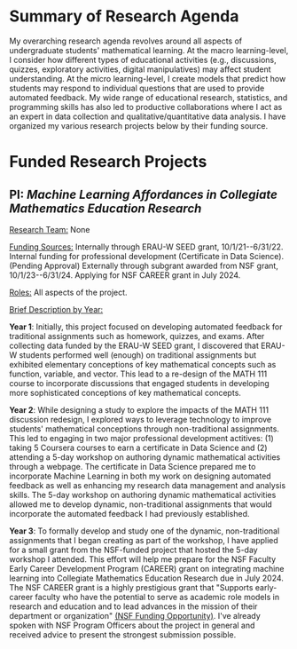 # Summary of Research Agenda
My overarching research agenda revolves around all aspects of undergraduate students' mathematical learning. At the macro learning-level, I consider how different types of educational activities (e.g., discussions, quizzes, exploratory activities, digital manipulatives) may affect student understanding. At the micro learning-level, I create models that predict how students may respond to individual questions that are used to provide automated feedback. My wide range of educational research, statistics, and programming skills has also led to productive collaborations where I act as an expert in data collection and qualitative/quantitative data analysis. I have organized my various research projects below by their funding source. 

# Funded Research Projects
## **PI**: *Machine Learning Affordances in Collegiate Mathematics Education Research*

<ins>Research Team:</ins> None

<ins>Funding Sources:</ins> Internally through ERAU-W SEED grant, 10/1/21--6/31/22. Internal funding for professional development (Certificate in Data Science). (Pending Approval) Externally through subgrant awarded from NSF grant, 10/1/23--6/31/24. Applying for NSF CAREER grant in July 2024.

<ins>Roles:</ins> All aspects of the project.

<ins>Brief Description by Year:</ins> 

**Year 1**: Initially, this project focused on developing automated feedback for traditional assignments such as homework, quizzes, and exams. After collecting data funded by the ERAU-W SEED grant, I discovered that ERAU-W students performed well (enough) on traditional assignments but exhibited elementary conceptions of key mathematical concepts such as function, variable, and vector. This lead to a re-design of the MATH 111 course to incorporate discussions that engaged students in developing more sophisticated conceptions of key mathematical concepts. 

**Year 2**: While designing a study to explore the impacts of the MATH 111 discussion redesign, I explored ways to leverage technology to improve students' mathematical conceptions through non-traditional assignments. This led to engaging in two major professional development actitives: (1) taking 5 Coursera courses to earn a certificate in Data Science and (2) attending a 5-day workshop on authoring dynamic mathematical activities through a webpage. The certificate in Data Science prepared me to incorporate Machine Learning in both my work on designing automated feedback as well as enhancing my research data management and analysis skills. The 5-day workshop on authoring dynamic mathematical activities allowed me to develop dynamic, non-traditional assignments that would incorporate the automated feedback I had previously established.

**Year 3**: To formally develop and study one of the dynamic, non-traditional assignments that I began creating as part of the workshop, I have applied for a small grant from the NSF-funded project that hosted the 5-day workshop I attended. This effort will help me prepare for the NSF Faculty Early Career Development Program (CAREER) grant on integrating machine learning into Collegiate Mathematics Education Research due in July 2024. The NSF CAREER grant is a highly prestigious grant that "Supports early-career faculty who have the potential to serve as academic role models in research and education and to lead advances in the mission of their department or organization" [(NSF Funding Opportunity)](https://new.nsf.gov/funding/opportunities/faculty-early-career-development-program-career). I've already spoken with NSF Program Officers about the project in general and received advice to present the strongest submission possible.
